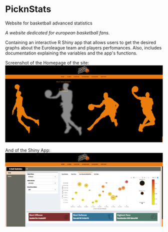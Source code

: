 # PicknStats
Website for basketball advanced statistics 

*A website dedicated for european basketball fans.*

Containing an interactive R Shiny app that allows users to get the desired graphs about the Euroleague team and players perfomances.
Also, includes documentation explaining the variables and the app's functions.

Screenshot of the Homepage of the site: 
![alt text](https://github.com/SimosLeei/PicknStats/blob/main/Scrennshots/Picknstats.png)

And of the Shiny App:
![alt text](https://github.com/SimosLeei/PicknStats/blob/main/Scrennshots/Rshiny.png)
